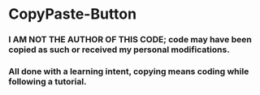 # CopyPaste-Button

### I AM NOT THE AUTHOR OF THIS CODE; code may have been copied as such or received my personal modifications.
### All done with a learning intent, copying means coding while following a tutorial.

